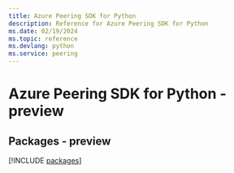 ```yaml
---
title: Azure Peering SDK for Python
description: Reference for Azure Peering SDK for Python
ms.date: 02/19/2024
ms.topic: reference
ms.devlang: python
ms.service: peering
---
```

# Azure Peering SDK for Python - preview
## Packages - preview
[!INCLUDE [packages](peering-index.md)]
